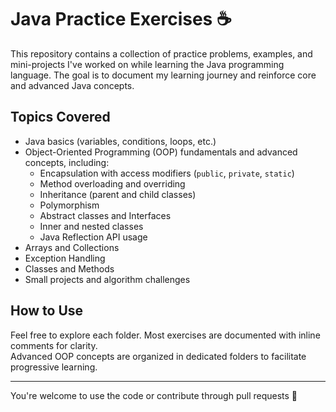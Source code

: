 # Java Practice Exercises ☕️

This repository contains a collection of practice problems, examples, and mini-projects I've worked on while learning the Java programming language. The goal is to document my learning journey and reinforce core and advanced Java concepts.

## Topics Covered
- Java basics (variables, conditions, loops, etc.)
- Object-Oriented Programming (OOP) fundamentals and advanced concepts, including:
  - Encapsulation with access modifiers (`public`, `private`, `static`)
  - Method overloading and overriding
  - Inheritance (parent and child classes)
  - Polymorphism
  - Abstract classes and Interfaces
  - Inner and nested classes
  - Java Reflection API usage
- Arrays and Collections
- Exception Handling
- Classes and Methods
- Small projects and algorithm challenges

## How to Use
Feel free to explore each folder. Most exercises are documented with inline comments for clarity.  
Advanced OOP concepts are organized in dedicated folders to facilitate progressive learning.

---

You're welcome to use the code or contribute through pull requests 🙌
